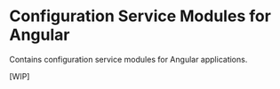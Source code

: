 # Configuration Service Modules for Angular

Contains configuration service modules for Angular applications.

[WIP]
